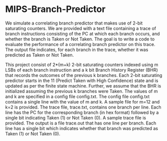 # MIPS-Branch-Predictor

We simulate a correlating branch predictor that makes use of 2-bit saturating counters. We are provided with a text file containing a trace of branch instructions consisting of the PC at which each branch occurs, and whether the branch is Taken or Not Taken. The goal is to write a code to evaluate the performance of a correlating branch predictor on this trace. The output file indicates, for each branch in the trace, whether it was predicted as Taken or Not Taken. 

This project consist of 2*(m+k) 2-bit saturating counters indexed using m LSBs of each branch instruction and a k bit Branch History Register (BHR) that records the outcomes of the previous k branches. Each 2-bit saturating predictor starts in the 11 (Predict Taken with High Confidence) state and is updated as per the finite state machine. Further, we assume that the BHR is initialized assuming the previous k branches were Taken. The values of m and k are specified in a config file config.txt. The config file config.txt contains a single line with the value of m and k. A sample file for m=12 and k=2 is provided. The trace file, trace.txt, contains one branch per line. Each line has the PC for the corresponding branch (in hex format) followed by a single bit indicating Taken (1) or Not Taken (0). A sample trace file is provided. The output is a file trace.out that has one line per branch. Each line has a single bit which indicates whether that branch was predicted as Taken (1) or Not Taken (0).
